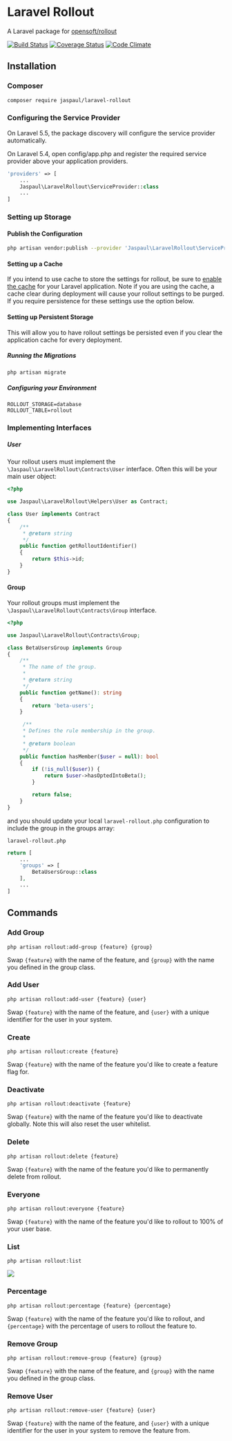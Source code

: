 # Laravel Rollout

A Laravel package for [opensoft/rollout](https://github.com/opensoft/rollout)

[![Build Status](https://travis-ci.org/Jaspaul/laravel-rollout.svg?branch=master)](https://travis-ci.org/Jaspaul/laravel-rollout) [![Coverage Status](https://coveralls.io/repos/github/Jaspaul/laravel-rollout/badge.svg?branch=master)](https://coveralls.io/github/Jaspaul/laravel-rollout?branch=master) [![Code Climate](https://codeclimate.com/github/Jaspaul/laravel-rollout/badges/gpa.svg)](https://codeclimate.com/github/Jaspaul/laravel-rollout)

## Installation

### Composer

```sh
composer require jaspaul/laravel-rollout
```

### Configuring the Service Provider

On Laravel 5.5, the package discovery will configure the service provider automatically.

On Laravel 5.4, open config/app.php and register the required service provider above your application providers.

```php
'providers' => [
    ...
    Jaspaul\LaravelRollout\ServiceProvider::class
    ...
]
```

### Setting up Storage

#### Publish the Configuration

```sh
php artisan vendor:publish --provider 'Jaspaul\LaravelRollout\ServiceProvider'
```

#### Setting up a Cache

If you intend to use cache to store the settings for rollout, be sure to [enable the cache](https://laravel.com/docs/5.4/cache) for your Laravel application. Note if you are using the cache, a cache clear during deployment will cause your rollout settings to be purged. If you require persistence for these settings use the option below.

#### Setting up Persistent Storage

This will allow you to have rollout settings be persisted even if you clear the application cache for every deployment.

##### Running the Migrations

```sh
php artisan migrate
```

##### Configuring your Environment

```
ROLLOUT_STORAGE=database
ROLLOUT_TABLE=rollout
```

### Implementing Interfaces

##### User
Your rollout users must implement the `\Jaspaul\LaravelRollout\Contracts\User` interface. Often this will be your main user object:

```php
<?php

use Jaspaul\LaravelRollout\Helpers\User as Contract;

class User implements Contract
{
    /**
     * @return string
     */
    public function getRolloutIdentifier()
    {
        return $this->id;
    }
}
```

#### Group
Your rollout groups must implement the `\Jaspaul\LaravelRollout\Contracts\Group` interface.

```php
<?php

use Jaspaul\LaravelRollout\Contracts\Group;

class BetaUsersGroup implements Group
{
    /**
     * The name of the group.
     *
     * @return string
     */
    public function getName(): string
    {
        return 'beta-users';
    }

     /**
     * Defines the rule membership in the group.
     *
     * @return boolean
     */
    public function hasMember($user = null): bool
    {
        if (!is_null($user)) {
            return $user->hasOptedIntoBeta();
        }

        return false;
    }
}
```

and you should update your local `laravel-rollout.php` configuration to include the group in the groups array:

`laravel-rollout.php`
```php
return [
    ...
    'groups' => [
        BetaUsersGroup::class
    ],
    ...
]
```

## Commands

### Add Group

`php artisan rollout:add-group {feature} {group}`

Swap `{feature}` with the name of the feature, and `{group}` with the name you defined in the group class.

### Add User

`php artisan rollout:add-user {feature} {user}`

Swap `{feature}` with the name of the feature, and `{user}` with a unique identifier for the user in your system.

### Create

`php artisan rollout:create {feature}`

Swap `{feature}` with the name of the feature you'd like to create a feature flag for.

### Deactivate

`php artisan rollout:deactivate {feature}`

Swap `{feature}` with the name of the feature you'd like to deactivate globally. Note this will also reset the user whitelist.

### Delete

`php artisan rollout:delete {feature}`

Swap `{feature}` with the name of the feature you'd like to permanently delete from rollout.

### Everyone

`php artisan rollout:everyone {feature}`

Swap `{feature}` with the name of the feature you'd like to rollout to 100% of your user base.

### List

`php artisan rollout:list`

![](https://cloud.githubusercontent.com/assets/2836589/24476459/4773446c-14a1-11e7-8ea5-132fe747e0ac.png)

### Percentage

`php artisan rollout:percentage {feature} {percentage}`

Swap `{feature}` with the name of the feature you'd like to rollout, and `{percentage}` with the percentage of users to rollout the feature to.

### Remove Group

`php artisan rollout:remove-group {feature} {group}`

Swap `{feature}` with the name of the feature, and `{group}` with the name you defined in the group class.

### Remove User

`php artisan rollout:remove-user {feature} {user}`

Swap `{feature}` with the name of the feature, and `{user}` with a unique identifier for the user in your system to remove the feature from.
